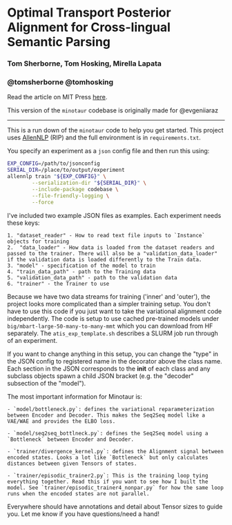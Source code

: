 # Optimal Transport Posterior Alignment for Cross-lingual Semantic Parsing
### Tom Sherborne, Tom Hosking, Mirella Lapata
### @tomsherborne @tomhosking 

Read the article on MIT Press [here](https://direct.mit.edu/tacl/article/doi/10.1162/tacl_a_00611/118297/Optimal-Transport-Posterior-Alignment-for-Cross).

This version of the `minotaur` codebase is originally made for @evgeniiaraz 

-------
This is a run down of the `minotaur` code to help you get started. This project uses [AllenNLP](https://github.com/allenai/allennlp) (RIP) and the full environment is in `requirements.txt`.

You specify an experiment as a `json` config file and then run this using:

```bash
EXP_CONFIG=/path/to/jsonconfig
SERIAL_DIR=/place/to/output/experiment
allennlp train "${EXP_CONFIG}" \
        --serialization-dir "${SERIAL_DIR}" \
        --include-package codebase \
        --file-friendly-logging \
        --force
```

I've included two example JSON files as examples. Each experiment needs these keys:

    1. "dataset_reader" - How to read text file inputs to `Instance` objects for training
    2.  "data_loader" - How data is loaded from the dataset readers and passed to the trainer. There will also be a "validation_data_loader" if the validation data is loaded differently to the Train data. 
    3. "model" - specification of the model to train
    4. "train_data_path" - path to the Training data
    5. "validation_data_path" - path to the validation data
    6. "trainer" - the Trainer to use

Because we have two data streams for training ('inner' and 'outer'), the project looks more complicated than a simpler training setup. You don't have to use this code if you just want to take the variational alignment code independently. The code is setup
to use cached pre-trained models under `big/mbart-large-50-many-to-many-mmt` which you can download from HF separately. The `atis_exp_template.sh` describes a SLURM job run through of an experiment.

If you want to change anything in this setup, you can change the "type" in the JSON config to registered name in the 
decorator above the class name. Each section in the JSON corresponds to the __init__ of each class and any subclass objects spawn a child JSON bracket (e.g. the "decoder" subsection of the "model").

The most important information for Minotaur is:

    - `model/bottleneck.py`: defines the variational reparameterization between Encoder and Decoder. This makes the Seq2Seq model like a VAE/WAE and provides the ELBO loss. 

    - `model/seq2seq_bottlneck.py`: defines the Seq2Seq model using a `Bottleneck` between Encoder and Decoder. 

    - `trainer/divergence_kernel.py`: defines the Alignment signal between encoded states. Looks a lot like `Bottleneck` but only calculates distances between given Tensors of states. 
    
    - `trainer/episodic_trainer2.py`: This is the training loop tying everything together. Read this if you want to see how I built the model. See `trainer/episodic_trainer4_nonpar.py` for how the same loop runs when the encoded states are not parallel.

Everywhere should have annotations and detail about Tensor sizes to guide you. Let me know if you have questions/need a hand! 
